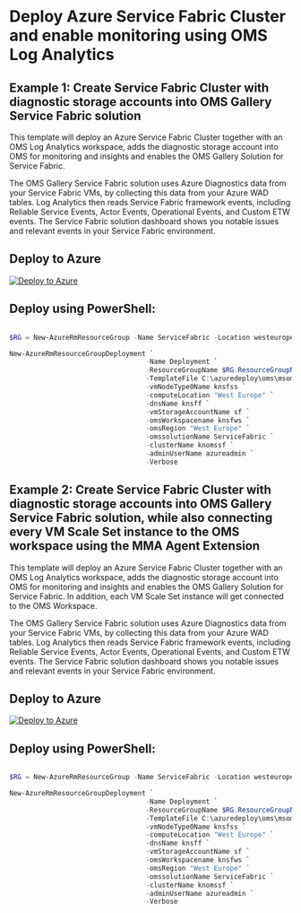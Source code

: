 # Deploy Azure Service Fabric Cluster and enable monitoring using OMS Log Analytics

## Example 1: Create Service Fabric Cluster with diagnostic storage accounts into OMS Gallery Service Fabric solution

This template will deploy an Azure Service Fabric Cluster together with an OMS Log Analytics workspace, adds the diagnostic storage account into OMS for monitoring and insights and enables the OMS Gallery Solution for Service Fabric.

The OMS Gallery Service Fabric solution uses Azure Diagnostics data from your Service Fabric VMs, by collecting this data from your Azure WAD tables. 
Log Analytics then reads Service Fabric framework events, including Reliable Service Events, Actor Events, Operational Events, and Custom ETW events. 
The Service Fabric solution dashboard shows you notable issues and relevant events in your Service Fabric environment.

## Deploy to Azure
[![Deploy to Azure](http://azuredeploy.net/deploybutton.png)](https://portal.azure.com/#create/Microsoft.Template/uri/https%3A%2F%2Fraw.githubusercontent.com%2Fkrnese%2Fazuredeploy%2Fmaster%2FOMS%2FMSOMS%2FServiceFabric%2F%2Fazuredeploy.json) 

## Deploy using PowerShell:
````powershell

$RG = New-AzureRmResourceGroup -Name ServiceFabric -Location westeurope

New-AzureRmResourceGroupDeployment `
                                  -Name Deployment `
                                  -ResourceGroupName $RG.ResourceGroupName `
                                  -TemplateFile C:\azuredeploy\oms\msoms\servicefabric\azuredeploy.json `
                                  -vmNodeType0Name knsfss `
                                  -computeLocation "West Europe" `
                                  -dnsName knsff `
                                  -vmStorageAccountName sf `
                                  -omsWorkspacename knsfws `
                                  -omsRegion "West Europe" `
                                  -omssolutionName ServiceFabric `
                                  -clusterName knomssf `
                                  -adminUserName azureadmin `
                                  -Verbose
````                                   
## Example 2: Create Service Fabric Cluster with diagnostic storage accounts into OMS Gallery Service Fabric solution, while also connecting every VM Scale Set instance to the OMS workspace using the MMA Agent Extension

This template will deploy an Azure Service Fabric Cluster together with an OMS Log Analytics workspace, adds the diagnostic storage account into OMS for monitoring and insights and enables the OMS Gallery Solution for Service Fabric. In addition, each VM Scale Set instance will get connected to the OMS Workspace.

The OMS Gallery Service Fabric solution uses Azure Diagnostics data from your Service Fabric VMs, by collecting this data from your Azure WAD tables. 
Log Analytics then reads Service Fabric framework events, including Reliable Service Events, Actor Events, Operational Events, and Custom ETW events. 
The Service Fabric solution dashboard shows you notable issues and relevant events in your Service Fabric environment.

## Deploy to Azure
[![Deploy to Azure](http://azuredeploy.net/deploybutton.png)](https://portal.azure.com/#create/Microsoft.Template/uri/https%3A%2F%2Fraw.githubusercontent.com%2Fkrnese%2Fazuredeploy%2Fmaster%2FOMS%2FMSOMS%2FServiceFabric%2F%2Fazuredeployss.json) 

## Deploy using PowerShell:
````powershell

$RG = New-AzureRmResourceGroup -Name ServiceFabric -Location westeurope

New-AzureRmResourceGroupDeployment `
                                  -Name Deployment `
                                  -ResourceGroupName $RG.ResourceGroupName `
                                  -TemplateFile C:\azuredeploy\oms\msoms\servicefabric\azuredeploy.json `
                                  -vmNodeType0Name knsfss `
                                  -computeLocation "West Europe" `
                                  -dnsName knsff `
                                  -vmStorageAccountName sf `
                                  -omsWorkspacename knsfws `
                                  -omsRegion "West Europe" `
                                  -omssolutionName ServiceFabric `
                                  -clusterName knomssf `
                                  -adminUserName azureadmin `
                                  -Verbose
````                                   
